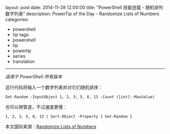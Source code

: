 layout: post
date: 2014-11-28 12:00:00
title: "PowerShell 技能连载 - 随机排列数字列表"
description: PowerTip of the Day - Randomize Lists of Numbers
categories:
- powershell
- tip
tags:
- powershell
- tip
- powertip
- series
- translation
---
_适用于 PowerShell 所有版本_

这行代码将输入一个数字列表并对它们随机排序：

```
Get-Random -InputObject 1, 2, 3, 5, 8, 13 -Count ([int]::MaxValue)
```

也可以用管道，不过速度更慢：

```
1, 2, 3, 5, 8, 13 | Sort-Object -Property { Get-Random }
```

<!--more-->
本文国际来源：[Randomize Lists of Numbers](http://community.idera.com/powershell/powertips/b/tips/posts/randomize-lists-of-numbers)
